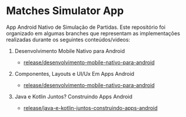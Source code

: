 # Matches Simulator App

App Android Nativo de Simulação de Partidas. Este repositório foi organizado em algumas branches que 
representam as implementações realizadas durante os seguintes conteúdos/videos:

1. Desenvolvimento Mobile Nativo para Android
   - [release/desenvolvimento-mobile-nativo-para-android](https://github.com/Dalakton/matches-simulator-app/tree/release/desenvolvimento-mobile-nativo-para-android)


2. Componentes, Layouts e UI/Ux Em Apps Android
   - [release/desenvolvimento-mobile-nativo-para-android](https://github.com/Dalakton/matches-simulator-app/tree/release/componentes-layouts-ui-ux-em-apps-android)

3. Java e Kotlin Juntos? Construindo Apps Android
   - [release/java-e-kotlin-juntos-construindo-apps-android](https://github.com/Dalakton/matches-simulator-app/tree/release/componentes-layouts-ui-ux-em-apps-android)











